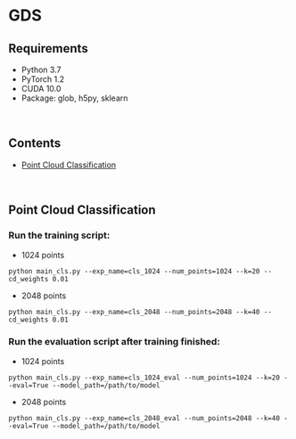 # GDS&nbsp;
## Requirements
- Python 3.7
- PyTorch 1.2
- CUDA 10.0
- Package: glob, h5py, sklearn

&nbsp;
## Contents
- [Point Cloud Classification](#point-cloud-classification)

&nbsp;
## Point Cloud Classification
### Run the training script:

- 1024 points

``` 
python main_cls.py --exp_name=cls_1024 --num_points=1024 --k=20 --cd_weights 0.01
```

- 2048 points

``` 
python main_cls.py --exp_name=cls_2048 --num_points=2048 --k=40 --cd_weights 0.01
```

### Run the evaluation script after training finished:

- 1024 points

``` 
python main_cls.py --exp_name=cls_1024_eval --num_points=1024 --k=20 --eval=True --model_path=/path/to/model
```

- 2048 points

``` 
python main_cls.py --exp_name=cls_2048_eval --num_points=2048 --k=40 --eval=True --model_path=/path/to/model
```

### 
